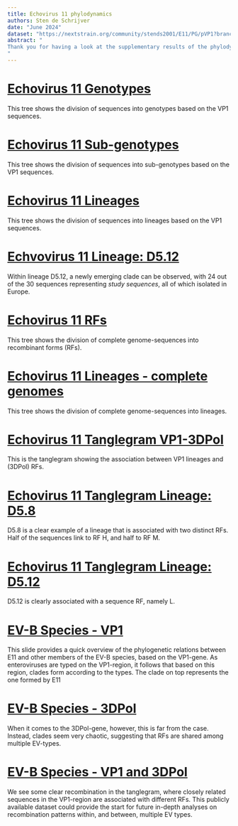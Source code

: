 ```yaml
---
title: Echovirus 11 phylodynamics
authors: Sten de Schrijver
date: "June 2024"
dataset: "https://nextstrain.org/community/stends2001/E11/PG/pVP1?branchLabel=Genotype_VP1&showBranchLabels=all"
abstract: "
Thank you for having a look at the supplementary results of the phylodynamic analysis. This Nextstrain *narrative* covers the same results, but allows the visualisation of a bit more nuances. Moreover, Auspice allows any viewer to explore the data. In case of any questions, feel free to contact me at _stends2001@gmail.com_. I will be covering the following topics in general, but I have uploaded the data with a few more variables that allows you to explore the analysis.
"
---
```


# [Echovirus 11 Genotypes](https://nextstrain.org/community/stends2001/E11/PG/pVP1?branchLabel=Genotype_VP1&showBranchLabels=all)
This tree shows the division of sequences into genotypes based on the VP1 sequences.

# [Echovirus 11 Sub-genotypes](https://nextstrain.org/community/stends2001/E11/PG/pVP1?branchLabel=Genotype_VP1&c=Subgenotype_VP1&showBranchLabels=all)
This tree shows the division of sequences into sub-genotypes based on the VP1 sequences.

# [Echovirus 11 Lineages](https://nextstrain.org/community/stends2001/E11/PG/pVP1?branchLabel=Genotype_VP1&c=Subsubgenotype_VP1&showBranchLabels=all)
This tree shows the division of sequences into lineages based on the VP1 sequences.

# [Echvovirus 11 Lineage: D5.12](https://nextstrain.org/community/stends2001/E11/PG/pVP1?c=Country)
Within lineage D5.12, a newly emerging clade can be observed, with 24 out of the 30 sequences representing _study sequences_, all of which isolated in Europe.

# [Echovirus 11 RFs](https://nextstrain.org/community/stends2001/E11/CG/3DPol)
This tree shows the division of complete genome-sequences into recombinant forms (RFs).

# [Echovirus 11 Lineages - complete genomes](https://nextstrain.org/community/stends2001/E11/CG/VP1)
This tree shows the division of complete genome-sequences into lineages.

# [Echovirus 11 Tanglegram VP1-3DPol](https://nextstrain.org/community/stends2001/E11/CG/VP1:community/stends2001/E11/CG/3DPol?c=Tanglegram_genotype)
This is the tanglegram showing the association between VP1 lineages and (3DPol) RFs.

# [Echovirus 11 Tanglegram Lineage: D5.8](https://nextstrain.org/community/stends2001/E11/CG/VP1:community/stends2001/E11/CG/3DPol?c=Tanglegram_genotype&label=Tanglegram_genotype:VP1_D5.8)
D5.8 is a clear example of a lineage that is associated with two distinct RFs. Half of the sequences link to RF H, and half to RF M.

# [Echovirus 11 Tanglegram Lineage: D5.12](https://nextstrain.org/community/stends2001/E11/CG/VP1:community/stends2001/E11/CG/3DPol?c=Tanglegram_genotype&label=Tanglegram_genotype:VP1_D5.12)
D5.12 is clearly associated with a sequence RF, namely L.

# [EV-B Species - VP1](https://nextstrain.org/community/stends2001/E11/EV-B/VP1)
This slide provides a quick overview of the phylogenetic relations between E11 and other members of the EV-B species, based on the VP1-gene. As enteroviruses are typed on the VP1-region, it follows that based on this region, clades form according to the types. The clade on top represents the one formed by E11

# [EV-B Species - 3DPol](https://nextstrain.org/community/stends2001/E11/EV-B/3DPol)
When it comes to the 3DPol-gene, however, this is far from the case. Instead, clades seem very chaotic, suggesting that RFs are shared among multiple EV-types.

# [EV-B Species - VP1 and 3DPol](https://nextstrain.org/community/stends2001/E11/EV-B/VP1:community/stends2001/E11/EV-B/3DPol)
We see some clear recombination in the tanglegram, where closely related sequences in the VP1-region are associated with different RFs. This publicly available dataset could provide the start for future in-depth analyses on recombination patterns within, and between, multiple EV types.
